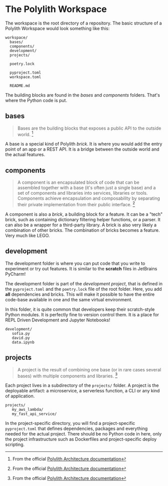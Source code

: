 # The Polylith Workspace

The  workspace is the root directory of a repository.
The basic structure of a Polylith Workspace would look something like this:

``` shell
workspace/
  bases/
  components/
  development/
  projects/
  
  poetry.lock

  pyproject.toml
  workspace.toml
  
  README.md
```

The building blocks are found in the _bases_ and _components_ folders. That's where the Python code is put.

## bases
> Bases are the building blocks that exposes a public API to the outside world. [^1]

A base is a special kind of Polylith _brick_. It is where you would add the entry point of an app or a REST API.
It is a bridge between the outside world and the actual features.

## components
> A component is an encapsulated block of code that can be assembled together with a base (it's often just a single base) and a set of components and libraries into services, libraries or tools. Components achieve encapsulation and composability by separating their private implementation from their public interface. [^1]

A component is also a _brick_, a building block for a feature. 
It can be a "tech" brick, such as containing dictionary filtering helper functions, or a parser.
It can also be a wrapper for a third-party library. A brick is also very likely a combination of other bricks.
The combination of bricks becomes a feature. Very much like LEGO.

## development
The development folder is where you can put code that you write to experiment or try out features.
It is similar to the __scratch__ files in JetBrains PyCharm!

The development folder is part of the _development project_, that is defined in the `pyproject.toml` and the `poetry.lock` file of the root folder.
Here, you add __all__ dependencies and bricks. This will make it possible to have the entire code-base available in one and the same virtual environment.

In this folder, it is quite common that developers keep their scratch-style Python modules. It is perfectly fine to version control them.
It is a place for REPL Driven Development and Jupyter Notebooks!


``` shell
development/
   sofia.py
   david.py
   data.ipynb
```

## projects
> A project is the result of combining one base (or in rare cases several bases) with multiple components and libraries. [^1]

Each project lives in a subdirectory of the `projects/` folder. A project is the deployable artifact: a microservice, a serverless function, a CLI or any kind of application.

``` shell
projects/
   my_aws_lambda/
   my_fast_api_service/
```

In the project-specific directory, you will find a project-specific `pyproject.toml` that defines dependencies, packages and everything needed for the actual project.
There should be no Python code in here, only the project infrastructure such as Dockerfiles and project-specific deploy scripting.

[^1]: From the official [Polylith Architecture documentation](https://polylith.gitbook.io/polylith/)
